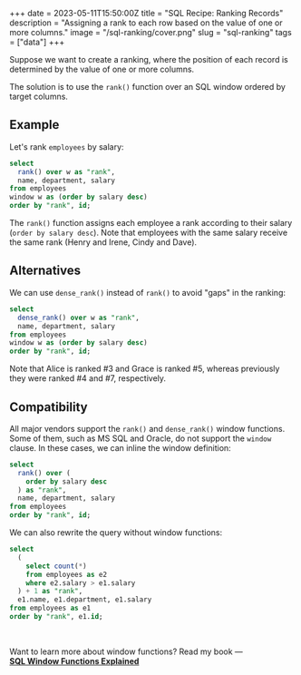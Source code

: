 +++
date = 2023-05-11T15:50:00Z
title = "SQL Recipe: Ranking Records"
description = "Assigning a rank to each row based on the value of one or more columns."
image = "/sql-ranking/cover.png"
slug = "sql-ranking"
tags = ["data"]
+++

Suppose we want to create a ranking, where the position of each record is determined by the value of one or more columns.

The solution is to use the `rank()` function over an SQL window ordered by target columns.

## Example

Let's rank `employees` by salary:

```sql
select
  rank() over w as "rank",
  name, department, salary
from employees
window w as (order by salary desc)
order by "rank", id;
```

The `rank()` function assigns each employee a rank according to their salary (`order by salary desc`). Note that employees with the same salary receive the same rank (Henry and Irene, Cindy and Dave).

## Alternatives

We can use `dense_rank()` instead of `rank()` to avoid "gaps" in the ranking:

```sql
select
  dense_rank() over w as "rank",
  name, department, salary
from employees
window w as (order by salary desc)
order by "rank", id;
```

Note that Alice is ranked #3 and Grace is ranked #5, whereas previously they were ranked #4 and #7, respectively.

## Compatibility

All major vendors support the `rank()` and `dense_rank()` window functions. Some of them, such as MS SQL and Oracle, do not support the `window` clause. In these cases, we can inline the window definition:

```sql
select
  rank() over (
    order by salary desc
  ) as "rank",
  name, department, salary
from employees
order by "rank", id;
```

We can also rewrite the query without window functions:

```sql
select
  (
    select count(*)
    from employees as e2
    where e2.salary > e1.salary
  ) + 1 as "rank",
  e1.name, e1.department, e1.salary
from employees as e1
order by "rank", e1.id;
```

<br>

Want to learn more about window functions? Read my book — [**SQL Window Functions Explained**](/sql-window-functions-book/)

<sqlime-db name="employees" path="/sql-window-functions-book/employees.sql"></sqlime-db>
<sqlime-examples db="employees" selector="div.highlight" editable></sqlime-examples>

<script src="/assets/sqlime/sqlite3.js"></script>
<script src="/assets/sqlime/sqlime-db.js"></script>
<script src="/assets/sqlime/sqlime-examples.js"></script>
